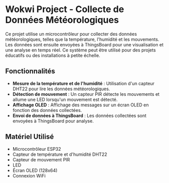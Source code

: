 # Wokwi Project - Collecte de Données Météorologiques

Ce projet utilise un microcontrôleur pour collecter des données météorologiques, telles que la température, l'humidité et les mouvements. Les données sont ensuite envoyées à ThingsBoard pour une visualisation et une analyse en temps réel. Ce système peut être utilisé pour des projets éducatifs ou des installations à petite échelle.

## Fonctionnalités

- **Mesure de la température et de l'humidité** : Utilisation d'un capteur DHT22 pour lire les données météorologiques.
- **Détection de mouvement** : Un capteur PIR détecte les mouvements et allume une LED lorsqu'un mouvement est détecté.
- **Affichage OLED** : Affichage des messages sur un écran OLED en fonction des données collectées.
- **Envoi de données à ThingsBoard** : Les données collectées sont envoyées à ThingsBoard pour analyse.

## Matériel Utilisé

- Microcontrôleur ESP32
- Capteur de température et d'humidité DHT22
- Capteur de mouvement PIR
- LED
- Écran OLED (128x64)
- Connexion WiFi
